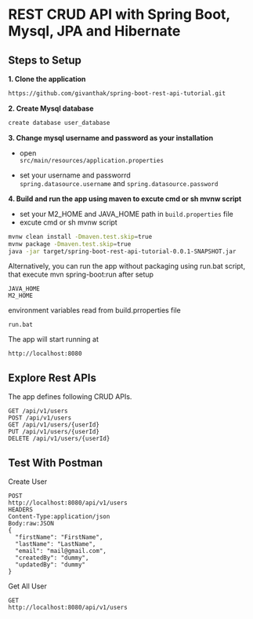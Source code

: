 # REST CRUD API with Spring Boot, Mysql, JPA and Hibernate 

## Steps to Setup

**1. Clone the application**

```bash
https://github.com/givanthak/spring-boot-rest-api-tutorial.git
```

**2. Create Mysql database**

```bash
create database user_database
```

**3. Change mysql username and password as  your installation**

+ open   
`src/main/resources/application.properties`  

+ set your username and passworrd  
`spring.datasource.username` and `spring.datasource.password` 


**4. Build and run the app using maven to excute cmd or sh mvnw script**

+ set your M2_HOME and JAVA_HOME path in `build.properties` file
+ excute cmd or sh mvnw script

```bash
mvnw clean install -Dmaven.test.skip=true
mvnw package -Dmaven.test.skip=true
java -jar target/spring-boot-rest-api-tutorial-0.0.1-SNAPSHOT.jar

```

Alternatively, you can run the app without packaging using run.bat script, that execute mvn spring-boot:run after setup  

```
JAVA_HOME 
M2_HOME
```
environment variables read from  build.prroperties file

```
run.bat
```

The app will start running at

```
http://localhost:8080
```

## Explore Rest APIs

The app defines following CRUD APIs.

    GET /api/v1/users    
    POST /api/v1/users
    GET /api/v1/users/{userId}
    PUT /api/v1/users/{userId}
    DELETE /api/v1/users/{userId}       


## Test With Postman

Create User

```
POST
http://localhost:8080/api/v1/users
HEADERS
Content-Type:application/json
Body:raw:JSON
{
  "firstName": "FirstName",
  "lastName": "LastName",
  "email": "mail@gmail.com",
  "createdBy": "dummy",
  "updatedBy": "dummy"
}
```



Get All User

```
GET
http://localhost:8080/api/v1/users
```